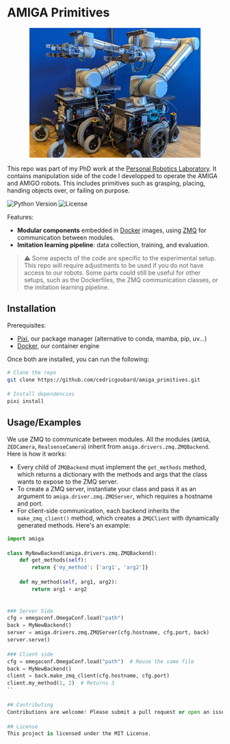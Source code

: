 # AMIGA Primitives

<p align="center">
<img src="./doc/amigo_and_amiga.jpg" alt="drawing" width="400"/>
</p>



This repo was part of my PhD work at the [Personal Robotics Laboratory](https://www.imperial.ac.uk/personal-robotics). It contains manipulation side of the code I developped to operate the AMIGA and AMIGO robots. This includes primitives such as grasping, placing, handing objects over, or failing on purpose.

![Python Version](https://img.shields.io/badge/python-3.8%2B-blue)
![License](https://img.shields.io/badge/license-MIT-green)


Features:
- **Modular components** embedded in [Docker](https://docs.docker.com/get-started/docker-overview/) images, using [ZMQ](https://zeromq.org/) for communication between modules. 
- **Imitation learning pipeline**: data collection, training, and evaluation.

> :warning: Some aspects of the code are specific to the experimental setup. This repo will require adjustments to be used if you do not have access to our robots. Some parts could still be useful for other setups, such as the Dockerfiles, the ZMQ communication classes, or the imitation learning pipeline.


## Installation

Prerequisites:
- [Pixi](https://pixi.sh/latest/advanced/installation/), our package manager (alternative to conda, mamba, pip, uv...)
- [Docker](https://docs.docker.com/get-started/get-docker/), our container engine

Once both are installed, you can run the following:
```bash
# Clone the repo
git clone https://github.com/cedricgoubard/amiga_primitives.git

# Install dependencies
pixi install
```

## Usage/Examples
We use ZMQ to communicate between modules. All the modules (`AMIGA`, `ZEDCamera`, `RealsenseCamera`) inherit from `amiga.drivers.zmq.ZMQBackend`. Here is how it works:
- Every child of `ZMQBackend` must implement the `get_methods` method, which returns a dictionary with the methods and args that the class wants to expose to the ZMQ server.
- To create a ZMQ server, instantiate your class and pass it as an argument to `amiga.driver.zmq.ZMQServer`, which requires a hostname and port.
- For client-side communication, each backend inherits the `make_zmq_client()` method, which creates a `ZMQClient` with dynamically generated methods. Here's an example:

```python
import amiga

class MyNewBackend(amiga.drivers.zmq.ZMQBackend):
    def get_methods(self):
        return {'my_method': ['arg1', 'arg2']}

    def my_method(self, arg1, arg2):
        return arg1 + arg2


### Server Side
cfg = omegaconf.OmegaConf.load("path") 
back = MyNewBackend()
server = amiga.drivers.zmq.ZMQServer(cfg.hostname, cfg.port, back)
server.serve()

### Client side
cfg = omegaconf.OmegaConf.load("path")  # Reuse the same file
back = MyNewBackend()
client = back.make_zmq_client(cfg.hostname, cfg.port)
client.my_method(1, 2)  # Returns 3
``

## Contributing
Contributions are welcome! Please submit a pull request or open an issue if you find any bugs or have any suggestions.

## License
This project is licensed under the MIT License.